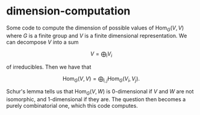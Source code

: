 # dimension-computation

Some code to compute the dimension of possible values of $\mathrm{Hom}_G(V, V)$ where $G$ is a finite group and $V$ is a finite dimensional representation. We can decompose $V$ into a sum

$$V = \bigoplus_i V_i$$

of irreducibles. Then we have that

$$\mathrm{Hom}_G(V, V) = \bigoplus_{i, j}\mathrm{Hom}_G(V_i, V_j).$$

Schur's lemma tells us that $\mathrm{Hom}_G(V, W)$ is $0$-dimensional if $V$ and $W$ are not isomorphic, and $1$-dimensional if they are. The question then becomes a purely combinatorial one, which this code computes.